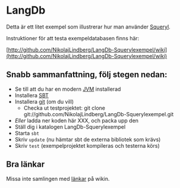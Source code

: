 # LangDb

Detta är ett litet exempel som illustrerar hur man använder [Squeryl](http://squeryl.org).

Instruktioner för att testa exempeldatabasen finns här:

[http://github.com/NikolajLindberg/LangDb-Squerylexempel/wiki](http://github.com/NikolajLindberg/LangDb-Squerylexempel/wiki)

## Snabb sammanfattning, följ stegen nedan:


* Se till att du har en modern [JVM](http://java.com) installerad 
* Installera [SBT](http://code.google.com/p/simple-build-tool/)
* Installera [git](http://git-scm.com/) (om du vill)
    * Checka ut testprojektet:
          git clone git://github.com/NikolajLindberg/LangDb-Squerylexempel.git
* _Eller_ ladda ner koden här XXX, och packa upp den
* Ställ dig i katalogen LangDb-Squerylexempel
* Starta `sbt`
* Skriv `update` (nu hämtar sbt de externa bibliotek som krävs)
* Skriv `test` (exempelprojektet kompileras och testerna körs)

## Bra länkar

Missa inte samlingen med [länkar](http://github.com/NikolajLindberg/LangDb-Squerylexempel/wiki/L%C3%A4nkar) på wikin.
